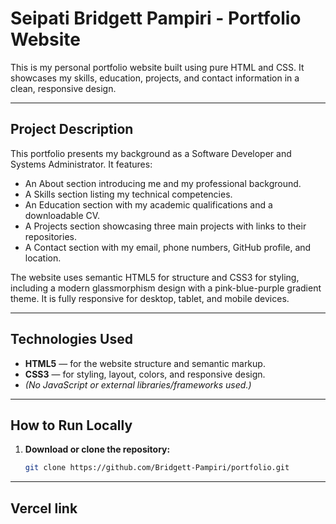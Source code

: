 # Seipati Bridgett Pampiri - Portfolio Website

This is my personal portfolio website built using pure HTML and CSS. It showcases my skills, education, projects, and contact information in a clean, responsive design.

---

## Project Description

This portfolio presents my background as a Software Developer and Systems Administrator. It features:

- An About section introducing me and my professional background.  
- A Skills section listing my technical competencies.  
- An Education section with my academic qualifications and a downloadable CV.  
- A Projects section showcasing three main projects with links to their repositories.  
- A Contact section with my email, phone numbers, GitHub profile, and location.

The website uses semantic HTML5 for structure and CSS3 for styling, including a modern glassmorphism design with a pink-blue-purple gradient theme. It is fully responsive for desktop, tablet, and mobile devices.

---

## Technologies Used

- **HTML5** — for the website structure and semantic markup.  
- **CSS3** — for styling, layout, colors, and responsive design.  
- *(No JavaScript or external libraries/frameworks used.)*

---

## How to Run Locally

1. **Download or clone the repository:**  
   ```bash
   git clone https://github.com/Bridgett-Pampiri/portfolio.git

---
## Vercel link

